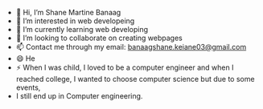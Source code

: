 - 👋 Hi, I’m Shane Martine Banaag
- 👀 I’m interested in web developeing
- 🌱 I’m currently learning web developing
- 💞️ I’m looking to collaborate on creating webpages
- 📫 Contact me through my email: banaagshane.keiane03@gmail.com
- 😄 He
- ⚡ When I was child, I loved to be a computer engineer and when I reached college, I wanted to choose computer science but due to some events,
-    I still end up in Computer engineering.

<!---
Keiane03/Keiane03 is a ✨ special ✨ repository because its `README.md` (this file) appears on your GitHub profile.
You can click the Preview link to take a look at your changes.
--->
